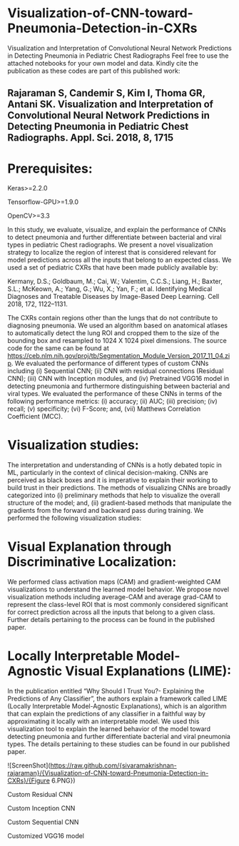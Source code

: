 # Visualization-of-CNN-toward-Pneumonia-Detection-in-CXRs
Visualization and Interpretation of Convolutional Neural Network Predictions in Detecting Pneumonia in Pediatric Chest Radiographs
Feel free to use the attached notebooks for your own model and data. Kindly cite the publication as these codes are part of this published work:

## Rajaraman S, Candemir S, Kim I, Thoma GR, Antani SK. Visualization and Interpretation of Convolutional Neural Network Predictions in Detecting Pneumonia in Pediatric Chest Radiographs. Appl. Sci. 2018, 8, 1715

# Prerequisites:

Keras>=2.2.0

Tensorflow-GPU>=1.9.0

OpenCV>=3.3

In this study, we evaluate, visualize, and explain the performance of CNNs to detect pneumonia and further differentiate between bacterial and viral types in pediatric Chest radiographs. We present a novel visualization strategy to localize the region of interest that is considered relevant for model predictions across all the inputs that belong to an expected class. We used a set of pediatric CXRs that have been made publicly available by:

Kermany, D.S.; Goldbaum, M.; Cai, W.; Valentim, C.C.S.; Liang, H.; Baxter, S.L.; McKeown, A.; Yang, G.; Wu, X.; Yan, F.; et al. Identifying Medical Diagnoses and Treatable Diseases by Image-Based Deep Learning. Cell 2018, 172, 1122–1131. 

The CXRs contain regions other than the lungs that do not contribute to diagnosing pneumonia. We used an algorithm based on anatomical atlases to automatically detect the lung ROI and cropped them to the size of the bounding box and resampled to 1024 X 1024 pixel dimensions. The source code for the same can be found at https://ceb.nlm.nih.gov/proj/tb/Segmentation_Module_Version_2017_11_04.zip. 
We evaluated the performance of different types of custom CNNs including (i) Sequential CNN; (ii) CNN with residual connections (Residual CNN); (iii) CNN with Inception modules, and (iv) Pretrained VGG16 model in detecting pneumonia and furthermore distinguishing between bacterial and viral types. We evaluated the performance of these CNNs in terms of the following performance metrics: (i) accuracy; (ii) AUC; (iii) precision; (iv) recall; (v) specificity; (vi) F-Score; and, (vii) Matthews Correlation Coefficient (MCC).

# Visualization studies:
The interpretation and understanding of CNNs is a hotly debated topic in ML, particularly in the context of clinical decision-making. CNNs are perceived as black boxes and it is imperative to explain their working to build trust in their predictions. The methods of visualizing CNNs are broadly categorized into (i) preliminary methods that help to visualize the overall structure of the model; and, (ii) gradient-based methods that manipulate the gradients from the forward and backward pass during training. We performed the following visualization studies:

# Visual Explanation through Discriminative Localization: 
We performed class activation maps (CAM) and gradient-weighted CAM visualizations to understand the learned model behavior.  We propose novel visualization methods including average-CAM and average grad-CAM to represent the class-level ROI that is most commonly considered significant for correct prediction across all the inputs that belong to a given class. Further details pertaining to the process can be found in the published paper.  

# Locally Interpretable Model-Agnostic Visual Explanations (LIME):
In the publication entitled “Why Should I Trust You?- Explaining the Predictions of Any Classifier”, the authors explain a framework called LIME (Locally Interpretable Model-Agnostic Explanations), which is an algorithm that can explain the predictions of any classifier in a faithful way by approximating it locally with an interpretable model.  We used this visualization tool to explain the learned behavior of the model toward detecting pneumonia and further differentiate bacterial and viral pneumonia types. The details pertaining to these studies can be found in our published paper.  

![ScreenShot](https://raw.github.com/{sivaramakrishnan-rajaraman}/{Visualization-of-CNN-toward-Pneumonia-Detection-in-CXRs}/{Figure 6.PNG})

Custom Residual CNN
 
Custom Inception CNN

 
Custom Sequential CNN
 
Customized VGG16 model





